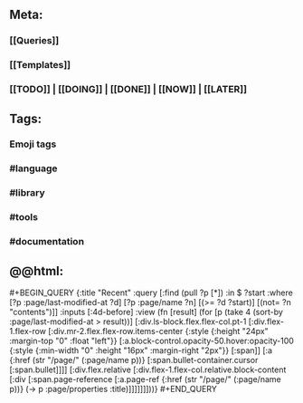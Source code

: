## **Meta:**
### [[Queries]]
### [[Templates]]
### [[TODO]] | [[DOING]] | [[DONE]] | [[NOW]] | [[LATER]]
## **Tags:**
### **Emoji tags**
####
### #language
### #library
### #tools
### #documentation
## @@html: <div style="display:none">@@
#+BEGIN_QUERY
{:title "Recent"
 :query [:find (pull ?p [*])
         :in $ ?start
         :where
         [?p :page/last-modified-at ?d]
         [?p :page/name ?n]
         [(>= ?d ?start)]
         [(not= ?n "contents")]]
 :inputs [:4d-before]
 :view (fn [result]
  (for [p (take 4 (sort-by :page/last-modified-at > result))]
    [:div.ls-block.flex.flex-col.pt-1
      [:div.flex-1.flex-row
        [:div.mr-2.flex.flex-row.items-center
          {:style {:height "24px" :margin-top "0" :float "left"}}
          [:a.block-control.opacity-50.hover:opacity-100
            {:style {:min-width "0" :height "16px" :margin-right "2px"}}
            [:span]]
          [:a
            {:href (str "/page/" (:page/name p))}
            [:span.bullet-container.cursor
              [:span.bullet]]]]
        [:div.flex.relative
          [:div.flex-1.flex-col.relative.block-content
            [:div
              [:span.page-reference
                [:a.page-ref
                  {:href (str "/page/" (:page/name p))}
                  (-> p :page/properties :title)]]]]]]]))}
#+END_QUERY
<style>
.custom-query { margin-top: 0; }
.custom-query .opacity-70 { opacity: 1; }
</style>
##
